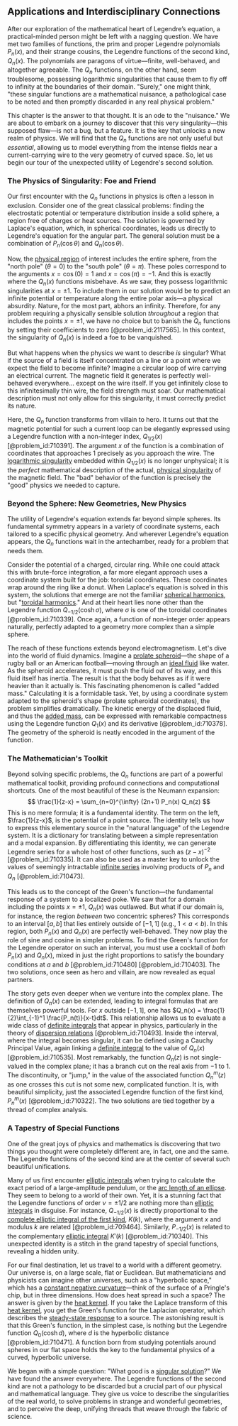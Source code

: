 ## Applications and Interdisciplinary Connections

After our exploration of the mathematical heart of Legendre’s equation, a practical-minded person might be left with a nagging question. We have met two families of functions, the prim and proper Legendre polynomials $P_n(x)$, and their strange cousins, the Legendre functions of the second kind, $Q_n(x)$. The polynomials are paragons of virtue—finite, well-behaved, and altogether agreeable. The $Q_n$ functions, on the other hand, seem troublesome, possessing logarithmic singularities that cause them to fly off to infinity at the boundaries of their domain. "Surely," one might think, "these singular functions are a mathematical nuisance, a pathological case to be noted and then promptly discarded in any real physical problem."

This chapter is the answer to that thought. It is an ode to the "nuisance." We are about to embark on a journey to discover that this very singularity—this supposed flaw—is not a bug, but a feature. It is the key that unlocks a new realm of physics. We will find that the $Q_n$ functions are not only useful but *essential*, allowing us to model everything from the intense fields near a current-carrying wire to the very geometry of curved space. So, let us begin our tour of the unexpected utility of Legendre's second solution.

### The Physics of Singularity: Foe and Friend

Our first encounter with the $Q_n$ functions in physics is often a lesson in exclusion. Consider one of the great classical problems: finding the electrostatic potential or temperature distribution inside a solid sphere, a region free of charges or heat sources. The solution is governed by Laplace's equation, which, in spherical coordinates, leads us directly to Legendre's equation for the angular part. The general solution must be a combination of $P_n(\cos\theta)$ and $Q_n(\cos\theta)$.

Now, the [physical region](@article_id:159612) of interest includes the entire sphere, from the "north pole" ($\theta=0$) to the "south pole" ($\theta=\pi$). These poles correspond to the arguments $x = \cos(0) = 1$ and $x = \cos(\pi) = -1$. And this is exactly where the $Q_n(x)$ functions misbehave. As we saw, they possess logarithmic singularities at $x=\pm 1$. To include them in our solution would be to predict an infinite potential or temperature along the entire polar axis—a physical absurdity. Nature, for the most part, abhors an infinity. Therefore, for any problem requiring a physically sensible solution *throughout* a region that includes the points $x=\pm 1$, we have no choice but to banish the $Q_n$ functions by setting their coefficients to zero [@problem_id:2117565]. In this context, the singularity of $Q_n(x)$ is indeed a foe to be vanquished.

But what happens when the physics we want to describe *is* singular? What if the source of a field is itself concentrated on a line or a point where we expect the field to become infinite? Imagine a circular loop of wire carrying an electrical current. The magnetic field it generates is perfectly well-behaved everywhere... except on the wire itself. If you get infinitely close to this infinitesimally thin wire, the field strength must soar. Our mathematical description must not only allow for this singularity, it must correctly predict its nature.

Here, the $Q_n$ function transforms from villain to hero. It turns out that the magnetic potential for such a current loop can be elegantly expressed using a Legendre function with a non-integer index, $Q_{1/2}(x)$ [@problem_id:710391]. The argument $x$ of the function is a combination of coordinates that approaches 1 precisely as you approach the wire. The [logarithmic singularity](@article_id:189943) embedded within $Q_{1/2}(x)$ is no longer unphysical; it is the *perfect* mathematical description of the actual, [physical singularity](@article_id:260250) of the magnetic field. The "bad" behavior of the function is precisely the "good" physics we needed to capture.

### Beyond the Sphere: New Geometries, New Physics

The utility of Legendre's equation extends far beyond simple spheres. Its fundamental symmetry appears in a variety of coordinate systems, each tailored to a specific physical geometry. And wherever Legendre's equation appears, the $Q_n$ functions wait in the antechamber, ready for a problem that needs them.

Consider the potential of a charged, circular ring. While one could attack this with brute-force integration, a far more elegant approach uses a coordinate system built for the job: toroidal coordinates. These coordinates wrap around the ring like a donut. When Laplace's equation is solved in this system, the solutions that emerge are not the familiar [spherical harmonics](@article_id:155930), but "[toroidal harmonics](@article_id:179901)." And at their heart lies none other than the Legendre function $Q_{-1/2}(\cosh\sigma)$, where $\sigma$ is one of the toroidal coordinates [@problem_id:710339]. Once again, a function of non-integer order appears naturally, perfectly adapted to a geometry more complex than a simple sphere.

The reach of these functions extends beyond electromagnetism. Let's dive into the world of fluid dynamics. Imagine a [prolate spheroid](@article_id:175944)—the shape of a rugby ball or an American football—moving through an [ideal fluid](@article_id:272270) like water. As the spheroid accelerates, it must push the fluid out of its way, and this fluid itself has inertia. The result is that the body behaves as if it were heavier than it actually is. This fascinating phenomenon is called "added mass." Calculating it is a formidable task. Yet, by using a coordinate system adapted to the spheroid's shape (prolate spheroidal coordinates), the problem simplifies dramatically. The kinetic energy of the displaced fluid, and thus the [added mass](@article_id:267376), can be expressed with remarkable compactness using the Legendre function $Q_1(x)$ and its derivative [@problem_id:710378]. The geometry of the spheroid is neatly encoded in the argument of the function.

### The Mathematician's Toolkit

Beyond solving specific problems, the $Q_n$ functions are part of a powerful mathematical toolkit, providing profound connections and computational shortcuts. One of the most beautiful of these is the Neumann expansion:
$$ \frac{1}{z-x} = \sum_{n=0}^{\infty} (2n+1) P_n(x) Q_n(z) $$
This is no mere formula; it is a fundamental identity. The term on the left, $\frac{1}{z-x}$, is the potential of a point source. The identity tells us how to express this elementary source in the "natural language" of the Legendre system. It is a dictionary for translating between a simple representation and a modal expansion. By differentiating this identity, we can generate Legendre series for a whole host of other functions, such as $(z-x)^{-2}$ [@problem_id:710335]. It can also be used as a master key to unlock the values of seemingly intractable [infinite series](@article_id:142872) involving products of $P_n$ and $Q_n$ [@problem_id:710473].

This leads us to the concept of the Green's function—the fundamental response of a system to a localized poke. We saw that for a domain including the points $x = \pm 1$, $Q_n(x)$ was outlawed. But what if our domain is, for instance, the region *between* two concentric spheres? This corresponds to an interval $[a, b]$ that lies entirely outside of $[-1, 1]$ (e.g., $1 \lt a \lt b$). In this region, both $P_n(x)$ and $Q_n(x)$ are perfectly well-behaved. They now play the role of sine and cosine in simpler problems. To find the Green's function for the Legendre operator on such an interval, you must use a cocktail of *both* $P_n(x)$ and $Q_n(x)$, mixed in just the right proportions to satisfy the boundary conditions at $a$ and $b$ [@problem_id:710480] [@problem_id:710403]. The two solutions, once seen as hero and villain, are now revealed as equal partners.

The story gets even deeper when we venture into the complex plane. The definition of $Q_n(x)$ can be extended, leading to integral formulas that are themselves powerful tools. For $x$ outside $[-1, 1]$, one has $Q_n(x) = \frac{1}{2}\int_{-1}^1 \frac{P_n(t)}{x-t}dt$. This relationship allows us to evaluate a wide class of [definite integrals](@article_id:147118) that appear in physics, particularly in the theory of [dispersion relations](@article_id:139901) [@problem_id:710493]. Inside the interval, where the integral becomes singular, it can be defined using a Cauchy Principal Value, again linking a [definite integral](@article_id:141999) to the value of $Q_n(x)$ [@problem_id:710535]. Most remarkably, the function $Q_n(z)$ is not single-valued in the complex plane; it has a branch cut on the real axis from $-1$ to $1$. The discontinuity, or "jump," in the value of the associated function $Q_n^m(z)$ as one crosses this cut is not some new, complicated function. It is, with beautiful simplicity, just the associated Legendre function of the first kind, $P_n^m(x)$ [@problem_id:710322]. The two solutions are tied together by a thread of complex analysis.

### A Tapestry of Special Functions

One of the great joys of physics and mathematics is discovering that two things you thought were completely different are, in fact, one and the same. The Legendre functions of the second kind are at the center of several such beautiful unifications.

Many of us first encounter [elliptic integrals](@article_id:173940) when trying to calculate the exact period of a large-amplitude pendulum, or the [arc length of an ellipse](@article_id:169199). They seem to belong to a world of their own. Yet, it is a stunning fact that the Legendre functions of order $\nu = \pm 1/2$ are nothing more than [elliptic integrals](@article_id:173940) in disguise. For instance, $Q_{-1/2}(x)$ is directly proportional to the [complete elliptic integral of the first kind](@article_id:185736), $K(k)$, where the argument $x$ and modulus $k$ are related [@problem_id:709464]. Similarly, $P_{-1/2}(x)$ is related to the complementary [elliptic integral](@article_id:169123) $K'(k)$ [@problem_id:710340]. This unexpected identity is a stitch in the grand tapestry of special functions, revealing a hidden unity.

For our final destination, let us travel to a world with a different geometry. Our universe is, on a large scale, flat or Euclidean. But mathematicians and physicists can imagine other universes, such as a "hyperbolic space," which has a [constant negative curvature](@article_id:269298)—think of the surface of a Pringle's chip, but in three dimensions. How does heat spread in such a space? The answer is given by the [heat kernel](@article_id:171547). If you take the Laplace transform of this [heat kernel](@article_id:171547), you get the Green's function for the Laplacian operator, which describes the [steady-state response](@article_id:173293) to a source. The astonishing result is that this Green's function, in the simplest case, is nothing but the Legendre function $Q_0(\cosh d)$, where $d$ is the hyperbolic distance [@problem_id:710471]. A function born from studying potentials around spheres in our flat space holds the key to the fundamental physics of a curved, hyperbolic universe.

We began with a simple question: "What good is a [singular solution](@article_id:173720)?" We have found the answer everywhere. The Legendre functions of the second kind are not a pathology to be discarded but a crucial part of our physical and mathematical language. They give us voice to describe the singularities of the real world, to solve problems in strange and wonderful geometries, and to perceive the deep, unifying threads that weave through the fabric of science.